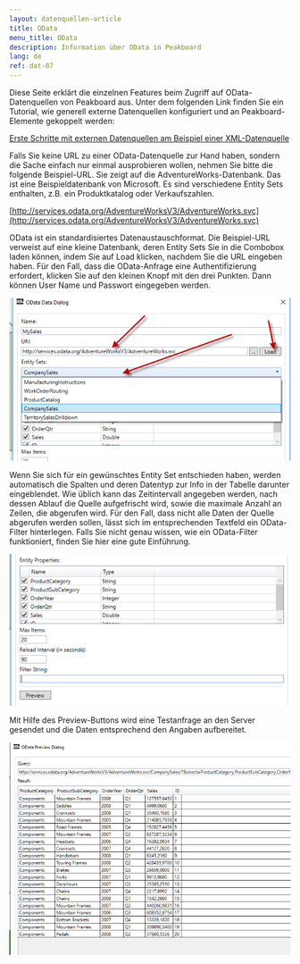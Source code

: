 ```yaml
---
layout: datenquellen-article
title: OData
menu_title: OData
description: Information über OData in Peakboard
lang: de
ref: dat-07
---
```

Diese Seite erklärt die einzelnen Features beim Zugriff auf OData-Datenquellen von Peakboard aus. Unter dem folgenden Link finden Sie ein Tutorial, wie generell externe Datenquellen konfiguriert und an Peakboard-Elemente gekoppelt werden:

[Erste Schritte mit externen Datenquellen am Beispiel einer XML-Datenquelle](/tutorials/03-de-xml-daten.html)

Falls Sie keine URL zu einer OData-Datenquelle zur Hand haben, sondern die Sache einfach nur einmal ausprobieren wollen, nehmen Sie bitte die folgende Beispiel-URL. Sie zeigt auf die AdventureWorks-Datenbank. Das ist eine Beispieldatenbank von Microsoft. Es sind verschiedene Entity Sets enthalten, z.B. ein Produktkatalog oder Verkaufszahlen.

[http://services.odata.org/AdventureWorksV3/AdventureWorks.svc](http://services.odata.org/AdventureWorksV3/AdventureWorks.svc)

OData ist ein standardisiertes Datenaustauschformat. Die Beispiel-URL verweist auf eine kleine Datenbank, deren Entity Sets Sie in die Combobox laden können, indem Sie auf Load klicken, nachdem Sie die URL eingeben haben. Für den Fall, dass die OData-Anfrage eine Authentifizierung erfordert, klicken Sie auf den kleinen Knopf mit den drei Punkten. Dann können User Name und Passwort eingegeben werden.


![Odata Data Dialog](/assets/images/data-sources/odata/odata-data-dialog.png)

Wenn Sie sich für ein gewünschtes Entity Set entschieden haben, werden automatisch die Spalten und deren Datentyp zur Info in der Tabelle darunter eingeblendet. Wie üblich kann das Zeitintervall angegeben werden, nach dessen Ablauf die Quelle aufgefrischt wird, sowie die maximale Anzahl an Zeilen, die abgerufen wird. Für den Fall, dass nicht alle Daten der Quelle abgerufen werden sollen, lässt sich im entsprechenden Textfeld ein OData-Filter hinterlegen. Falls Sie nicht genau wissen, wie ein OData-Filter funktioniert, finden Sie hier eine gute Einführung.

![Odata Entity Properties](/assets/images/data-sources/odata/entity-properties.png)

Mit Hilfe des Preview-Buttons wird eine Testanfrage an den Server gesendet und die Daten entsprechend den Angaben aufbereitet.

![Odata Preview Dialog](/assets/images/data-sources/odata/odata-preview-dialog.png)
